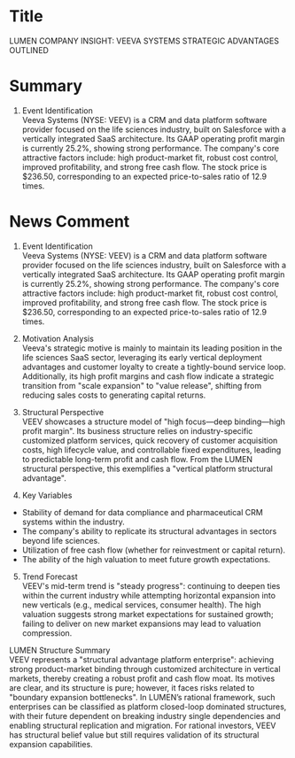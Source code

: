 # Title
LUMEN COMPANY INSIGHT: VEEVA SYSTEMS STRATEGIC ADVANTAGES OUTLINED

# Summary
1. Event Identification  
Veeva Systems (NYSE: VEEV) is a CRM and data platform software provider focused on the life sciences industry, built on Salesforce with a vertically integrated SaaS architecture. Its GAAP operating profit margin is currently 25.2%, showing strong performance. The company's core attractive factors include: high product-market fit, robust cost control, improved profitability, and strong free cash flow. The stock price is $236.50, corresponding to an expected price-to-sales ratio of 12.9 times.

# News Comment
1. Event Identification  
Veeva Systems (NYSE: VEEV) is a CRM and data platform software provider focused on the life sciences industry, built on Salesforce with a vertically integrated SaaS architecture. Its GAAP operating profit margin is currently 25.2%, showing strong performance. The company's core attractive factors include: high product-market fit, robust cost control, improved profitability, and strong free cash flow. The stock price is $236.50, corresponding to an expected price-to-sales ratio of 12.9 times.

2. Motivation Analysis  
Veeva's strategic motive is mainly to maintain its leading position in the life sciences SaaS sector, leveraging its early vertical deployment advantages and customer loyalty to create a tightly-bound service loop. Additionally, its high profit margins and cash flow indicate a strategic transition from "scale expansion" to "value release", shifting from reducing sales costs to generating capital returns.

3. Structural Perspective  
VEEV showcases a structure model of "high focus—deep binding—high profit margin". Its business structure relies on industry-specific customized platform services, quick recovery of customer acquisition costs, high lifecycle value, and controllable fixed expenditures, leading to predictable long-term profit and cash flow. From the LUMEN structural perspective, this exemplifies a "vertical platform structural advantage".

4. Key Variables  
- Stability of demand for data compliance and pharmaceutical CRM systems within the industry.  
- The company's ability to replicate its structural advantages in sectors beyond life sciences.  
- Utilization of free cash flow (whether for reinvestment or capital return).  
- The ability of the high valuation to meet future growth expectations.

5. Trend Forecast  
VEEV's mid-term trend is "steady progress": continuing to deepen ties within the current industry while attempting horizontal expansion into new verticals (e.g., medical services, consumer health). The high valuation suggests strong market expectations for sustained growth; failing to deliver on new market expansions may lead to valuation compression.

LUMEN Structure Summary  
VEEV represents a "structural advantage platform enterprise": achieving strong product-market binding through customized architecture in vertical markets, thereby creating a robust profit and cash flow moat. Its motives are clear, and its structure is pure; however, it faces risks related to "boundary expansion bottlenecks". In LUMEN’s rational framework, such enterprises can be classified as platform closed-loop dominated structures, with their future dependent on breaking industry single dependencies and enabling structural replication and migration. For rational investors, VEEV has structural belief value but still requires validation of its structural expansion capabilities.
